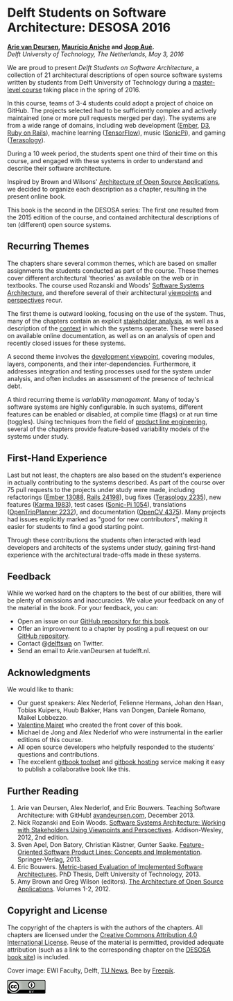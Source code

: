 # Delft Students on Software Architecture: DESOSA 2016


**[Arie van Deursen], [Maurício Aniche] and [Joop Aué].**<br/>
*Delft University of Technology, The Netherlands, May 3, 2016*

[arie van deursen]: https://avandeursen.com
[maurício aniche]: https://github.com/mauricioaniche
[joop aué]: https://github.com/joopaue

We are proud to present
_Delft Students on Software Architecture_, a collection of 21 architectural descriptions of open source software systems written by students from Delft University of Technology during a [master-level course][in4315] taking place in the spring of 2016.

[in4315]: http://www.studiegids.tudelft.nl/a101_displayCourse.do?course_id=35212

In this course, teams of 3-4 students could adopt a project of choice on GitHub. The projects selected had to be sufficiently complex and actively maintained (one or more pull requests merged per day). The systems are from a wide range of domains, including web development ([Ember], [D3], [Ruby on Rails][rails]), machine learning ([TensorFlow]), music ([SonicPi]), and gaming ([Terasology]).

[ember]: http://emberjs.com/
[d3]: https://d3js.org/
[rails]: http://rubyonrails.org/
[tensorflow]: https://www.tensorflow.org/
[sonicpi]: http://sonic-pi.net/
[terasology]: http://terasology.org/

During a 10 week period, the students spent one third of their time on this course, and engaged with these systems in order to understand and describe their software architecture.

Inspired by Brown and Wilsons' [Architecture of Open Source Applications][aosa], we decided to organize each description as a chapter, resulting in the present online book.

This book is the second in the DESOSA series: The first one resulted from the 2015 edition of the course, and contained architectural descriptions of ten (different) open source systems.

[desosa2015]: https://delftswa.github.io/

## Recurring Themes

The chapters share several common themes, which are based on smaller assignments the students conducted as part of the course. These themes cover different architectural 'theories' as available on the web or in textbooks. The course used  Rozanski and Woods' [Software Systems Architecture][rw], and therefore several of their architectural [viewpoints] and [perspectives] recur.

[viewpoints]: http://www.viewpoints-and-perspectives.info/home/viewpoints/
[perspectives]: http://www.viewpoints-and-perspectives.info/home/perspectives/

The first theme is outward looking, focusing on the use of the system. Thus, many of the chapters contain an explicit [stakeholder analysis], as well as a description of the [context] in which the systems operate. These were based on available online documentation, as well as on an analysis of open and recently closed issues for these systems.

[context]: http://www.viewpoints-and-perspectives.info/home/viewpoints/context/
[stakeholder analysis]: http://www.mindtools.com/pages/article/newPPM_07.htm

A second theme involves the [development viewpoint][development], covering modules, layers, components, and their inter-dependencies. Furthermore, it addresses integration and testing processes used for the system under analysis, and often includes an assessment of the presence of technical debt.

[development]: http://www.viewpoints-and-perspectives.info/home/viewpoints/

A third recurring theme is _variability management_. Many of today's software systems are highly configurable. In such systems, different features can be enabled or disabled, at compile time (flags) or at run time (toggles). Using techniques from the field of [product line engineering][fospl], several of the chapters provide feature-based variability models of the systems under study.

## First-Hand Experience

Last but not least, the chapters are also based on the student's experience in actually contributing to the systems described. As part of the course over 75 pull requests to the projects under study were made, including refactorings ([Ember 13088], [Rails 24198]), bug fixes ([Terasology 2235]), new features ([Karma 1983]), test cases ([Sonic-Pi 1054]), translations ([OpenTripPlanner 2232]), and documentation ([OpenCV 4375]).
Many projects had issues explicitly marked as "good for new contributors", making it easier for students to find a good starting point.

[Karma 1983]: https://github.com/karma-runner/karma/pull/1983
[Ember 13088]: https://github.com/emberjs/ember.js/issues/13088
[Terasology 2235]: https://github.com/MovingBlocks/Terasology/pull/2235
[Rails 24198]: https://github.com/rails/rails/pull/24198
[Sonic-Pi 1054]: https://github.com/samaaron/sonic-pi/pull/1054
[OpenCV 4375]: https://github.com/Itseez/opencv/issues/4375
[OpenTripPlanner 2232]: https://github.com/opentripplanner/OpenTripPlanner/pull/2232

Through these contributions the students often interacted with lead developers and architects of the systems under study, gaining first-hand experience with the architectural trade-offs made in these systems.

## Feedback

While we worked hard on the chapters to the best of our abilities, there will be plenty of omissions and inaccuracies.
We value your feedback on any of the material in the book. For your feedback, you can:

* Open an issue on our [GitHub repository for this book][dswa.io].
* Offer an improvement to a chapter by posting a pull request on our [GitHub repository][dswa.io].
* Contact @[delftswa][dswa.tw] on Twitter.
* Send an email to Arie.vanDeursen at tudelft.nl.

[dswa.io]: https://github.com/delftswa2016/desosa2016/
[dswa.tw]: https://twitter.com/delftswa


## Acknowledgments

We would like to thank:

* Our guest speakers: Alex Nederlof, Felienne Hermans, Johan den Haan, Tobias Kuipers, Huub Bakker, Hans van Dongen, Daniele Romano, Maikel Lobbezzo.
* [Valentine Mairet] who created the front cover of this book.
* Michael de Jong and Alex Nederlof who were instrumental in the earlier editions of this course.
* All open source developers who helpfully responded to the students' questions and contributions.
* The excellent [gitbook toolset] and [gitbook hosting] service making it easy to publish a collaborative book like this.

[gitbook toolset]: https://github.com/GitbookIO/gitbook-cli
[gitbook hosting]: https://www.gitbook.com/

[Valentine Mairet]: https://github.com/valmai

## Further Reading

1. Arie van Deursen, Alex Nederlof, and Eric Bouwers. Teaching Software Architecture: with GitHub! [avandeursen.com][teaching-swa], December 2013.
2. Nick Rozanski and Eoin Woods. [Software Systems Architecture: Working with Stakeholders Using Viewpoints and Perspectives][rw]. Addison-Wesley, 2012, 2nd edition.
3. Sven Apel, Don Batory, Christian Kästner, Gunter Saake. [Feature-Oriented Software Product Lines: Concepts and Implementation][fospl]. Springer-Verlag, 2013.
4. Eric Bouwers. [Metric-based Evaluation of Implemented Software Architectures][bouwers]. PhD Thesis, Delft University of Technology, 2013.
5. Amy Brown and Greg Wilson (editors). [The Architecture of Open Source Applications][aosa]. Volumes 1-2, 2012.

[teaching-swa]: http://avandeursen.com/2013/12/30/teaching-software-architecture-with-github/
[rw]: http://www.viewpoints-and-perspectives.info/
[aosa]: http://aosabook.org/
[fospl]: http://link.springer.com/book/10.1007/978-3-642-37521-7
[bouwers]: http://repository.tudelft.nl/view/ir/uuid:6b65c5f5-398c-4a41-8806-31c638b1891c/


## Copyright and License

The copyright of the chapters is with the authors of the chapters. All chapters are licensed under the [Creative Commons Attribution 4.0 International License][cc-by].
Reuse of the material is permitted, provided adequate attribution (such as a link to the corresponding chapter on the [DESOSA book site][desosa]) is included.

Cover image: EWI Faculty, Delft, [TU News](http://tunews.weblog.tudelft.nl/2014/03/11/woon-je-in-delft-en-studeer-je-op-19-maart-dan-kun-je-stemmen-bij-ewi-do-you-live-in-delft-and-are-you-studying-on-19-march-then-you-can-vote-at-eemcs/), Bee by [Freepik](http://www.flaticon.com/authors/freepik).


[![Creative Commons](img/cc-by.png)][cc-by]

[cc-by]: http://creativecommons.org/licenses/by/4.0/
[desosa]: https://www.gitbook.com/book/delftswa/desosa2016/details
